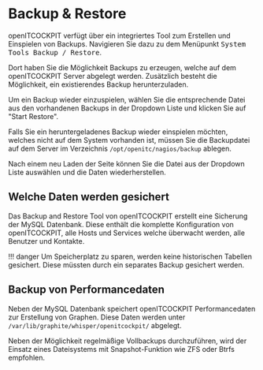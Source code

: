 # Backup & Restore

openITCOCKPIT verfügt über ein integriertes Tool zum Erstellen und Einspielen von Backups. Navigieren Sie dazu zu dem Menüpunkt
<kbd><kbd>System Tools</kbd> <i class="fa fa-arrow-right"></i> <kbd>Backup / Restore</kbd></kbd>.


Dort haben Sie die Möglichkeit Backups zu erzeugen, welche auf dem openITCOCKPIT Server abgelegt werden.
Zusätzlich besteht die Möglichkeit, ein existierendes Backup herunterzuladen.


Um ein Backup wieder einzuspielen, wählen Sie die entsprechende Datei aus den vorhandenen Backups in der Dropdown Liste und klicken Sie auf 
"Start Restore".

Falls Sie ein heruntergeladenes Backup wieder einspielen möchten, welches nicht auf dem System vorhanden ist, müssen Sie
die Backupdatei auf dem Server im Verzeichnis `/opt/openitc/nagios/backup` ablegen.

Nach einem neu Laden der Seite können Sie die Datei aus der Dropdown Liste auswählen und die Daten wiederherstellen.

## Welche Daten werden gesichert

Das Backup and Restore Tool von openITCOCKPIT erstellt eine Sicherung der MySQL Datenbank. Diese enthält die komplette Konfiguration von openITCOCKPIT,
alle Hosts und Services welche überwacht werden, alle Benutzer und Kontakte.

!!! danger
    Um Speicherplatz zu sparen, werden keine historischen Tabellen gesichert. Diese müssten durch ein separates Backup gesichert werden.


## Backup von Performancedaten

Neben der MySQL Datenbank speichert openITCOCKPIT Performancedaten zur Erstellung von Graphen.
Diese Daten werden unter `/var/lib/graphite/whisper/openitcockpit/` abgelegt.

Neben der Möglichkeit regelmäßige Vollbackups durchzuführen, wird der Einsatz eines Dateisystems mit Snapshot-Funktion wie ZFS oder
Btrfs empfohlen.


